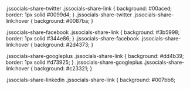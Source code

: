 .jssocials-share-twitter .jssocials-share-link {
  background: #00aced;
  border: 1px solid #0099d4; }
  .jssocials-share-twitter .jssocials-share-link:hover {
    background: #0087ba; }

.jssocials-share-facebook .jssocials-share-link {
  background: #3b5998;
  border: 1px solid #344e86; }
  .jssocials-share-facebook .jssocials-share-link:hover {
    background: #2d4373; }

.jssocials-share-googleplus .jssocials-share-link {
  background: #dd4b39;
  border: 1px solid #d73925; }
  .jssocials-share-googleplus .jssocials-share-link:hover {
    background: #c23321; }

.jssocials-share-linkedin .jssocials-share-link {
  background: #007bb6;
 